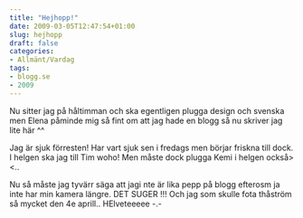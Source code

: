 ```yaml
---
title: "Hejhopp!"
date: 2009-03-05T12:47:54+01:00
slug: hejhopp
draft: false
categories:
- Allmänt/Vardag
tags:
- blogg.se
- 2009
---
```

Nu sitter jag på håltimman och ska egentligen plugga design och svenska men Elena påminde mig så fint om att jag hade en blogg så nu skriver jag lite här ^^  
  
Jag är sjuk förresten! Har vart sjuk sen i fredags men börjar friskna till dock.  
I helgen ska jag till Tim woho! Men måste dock plugga Kemi i helgen också><..  
  
Nu så måste jag tyvärr säga att jagi nte är lika pepp på blogg efterosm ja inte har min kamera längre. DET SUGER !!! Och jag som skulle fota thåström så mycket den 4e aprill.. HElveteeeee -.-